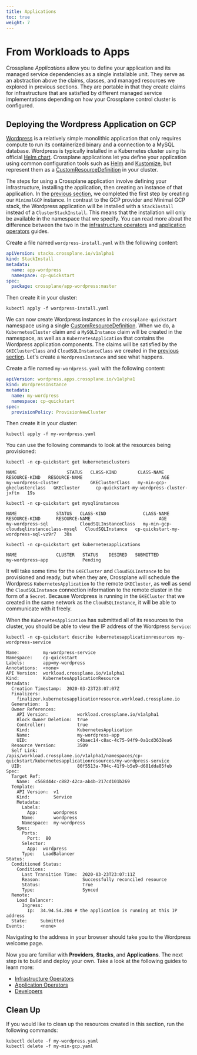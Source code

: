 ```yaml
---
title: Applications
toc: true
weight: 7
---
```


# From Workloads to Apps

Crossplane *Applications* allow you to define your application and its managed
service dependencies as a single installable unit. They serve as an abstraction
above the claims, classes, and managed resources we explored in previous
sections. They are portable in that they create claims for infrastructure that
are satisfied by different managed service implementations depending on how your
Crossplane control cluster is configured.

## Deploying the Wordpress Application on GCP

[Wordpress](https://wordpress.org/) is a relatively simple monolithic
application that only requires compute to run its containerized binary and a
connection to a MySQL database. Wordpress is typically installed in a Kubernetes
cluster using its official [Helm
chart](https://github.com/bitnami/charts/tree/master/bitnami/wordpress).
Crossplane applications let you define your application using common
configuration tools such as [Helm](https://helm.sh/) and
[Kustomize](https://kustomize.io/), but represent them as a
[CustomResourceDefinition](https://kubernetes.io/docs/concepts/extend-kubernetes/api-extension/custom-resources/)
in your cluster.

The steps for using a Crossplane application involve defining your
infrastructure, installing the application, then creating an instance of that
application. In the [previous section](6_stack.md), we completed the first step
by creating our `MinimalGCP` instance. In contrast to the GCP provider and
Minimal GCP stack, the Wordpress application will be installed with a
`StackInstall` instead of a `ClusterStackInstall`. This means that the
installation will only be available in the namespace that we specify. You can
read more about the difference between the two in the [infrastructure
operators](1_infra_operators/3_packaging_a_stack.md) and [application
operators](2_app_operators/1_packaging_an_app.md) guides.

Create a file named `wordpress-install.yaml` with the following content:

```yaml
apiVersion: stacks.crossplane.io/v1alpha1
kind: StackInstall
metadata:
  name: app-wordpress
  namespace: cp-quickstart
spec:
  package: crossplane/app-wordpress:master
```

Then create it in your cluster:

```
kubectl apply -f wordpress-install.yaml
```

We can now create Wordpress instances in the `crossplane-quickstart` namespace
using a single
[CustomResourceDefinition](https://kubernetes.io/docs/concepts/extend-kubernetes/api-extension/custom-resources/).
When we do, a `KubernetesCluster` claim and a `MySQLInstance` claim will be
created in the namespace, as well as a `KubernetesApplication` that contains the
Wordpress application components. The claims will be satisfied by the
`GKEClusterClass` and `CloudSQLInstanceClass` we created in the [previous
section](6_stack.md). Let's create a `WordpressInstance` and see what happens.

Create a file named `my-wordpress.yaml` with the following content:

```yaml
apiVersion: wordpress.apps.crossplane.io/v1alpha1
kind: WordpressInstance
metadata:
  name: my-wordpress
  namespace: cp-quickstart
spec:
  provisionPolicy: ProvisionNewCluster 
```

Then create it in your cluster:

```
kubectl apply -f my-wordpress.yaml
```

You can use the following commands to look at the resources being provisioned:

```
kubectl -n cp-quickstart get kubernetesclusters
```

```
NAME                   STATUS   CLASS-KIND        CLASS-NAME                   RESOURCE-KIND   RESOURCE-NAME                              AGE
my-wordpress-cluster            GKEClusterClass   my-min-gcp-gkeclusterclass   GKECluster      cp-quickstart-my-wordpress-cluster-jxftn   19s
```

```
kubectl -n cp-quickstart get mysqlinstances
```

```
NAME               STATUS   CLASS-KIND              CLASS-NAME                               RESOURCE-KIND      RESOURCE-NAME                          AGE
my-wordpress-sql            CloudSQLInstanceClass   my-min-gcp-cloudsqlinstanceclass-mysql   CloudSQLInstance   cp-quickstart-my-wordpress-sql-vz9r7   30s
```

```
kubectl -n cp-quickstart get kubernetesapplications
```

```
NAME               CLUSTER   STATUS    DESIRED   SUBMITTED
my-wordpress-app             Pending             
```

It will take some time for the `GKECluster` and `CloudSQLInstance` to be
provisioned and ready, but when they are, Crossplane will schedule the Wordpress
`KubernetesApplication` to the remote `GKECluster`, as well as send the
`CloudSQLInstance` connection information to the remote cluster in the form of a
`Secret`. Because Wordpress is running in the `GKECluster` that we created in
the same network as the `CloudSQLInstance`, it will be able to communicate with
it freely.

When the `KubernetesApplication` has submitted all of its resources to the
cluster, you should be able to view the IP address of the Wordpress `Service`:

```
kubectl -n cp-quickstart describe kubernetesapplicationresources my-wordpress-service
```

```
Name:         my-wordpress-service
Namespace:    cp-quickstart
Labels:       app=my-wordpress
Annotations:  <none>
API Version:  workload.crossplane.io/v1alpha1
Kind:         KubernetesApplicationResource
Metadata:
  Creation Timestamp:  2020-03-23T23:07:07Z
  Finalizers:
    finalizer.kubernetesapplicationresource.workload.crossplane.io
  Generation:  1
  Owner References:
    API Version:           workload.crossplane.io/v1alpha1
    Block Owner Deletion:  true
    Controller:            true
    Kind:                  KubernetesApplication
    Name:                  my-wordpress-app
    UID:                   c4baec14-c8ac-4c75-94f9-0a1cd3638ea6
  Resource Version:        3509
  Self Link:               /apis/workload.crossplane.io/v1alpha1/namespaces/cp-quickstart/kubernetesapplicationresources/my-wordpress-service
  UID:                     80f5513a-704c-41f9-b5e9-d681dda85feb
Spec:
  Target Ref:
    Name:  c568d44c-c882-42ca-ab4b-217cd101b269
  Template:
    API Version:  v1
    Kind:         Service
    Metadata:
      Labels:
        App:      wordpress
      Name:       wordpress
      Namespace:  my-wordpress
    Spec:
      Ports:
        Port:  80
      Selector:
        App:  wordpress
      Type:   LoadBalancer
Status:
  Conditioned Status:
    Conditions:
      Last Transition Time:  2020-03-23T23:07:11Z
      Reason:                Successfully reconciled resource
      Status:                True
      Type:                  Synced
  Remote:
    Load Balancer:
      Ingress:
        Ip:  34.94.54.204 # the application is running at this IP address
  State:     Submitted
Events:      <none>
```

Navigating to the address in your browser should take you to the Wordpress
welcome page.

Now you are familiar with **Providers**, **Stacks**, and **Applications**. The
next step is to build and deploy your own. Take a look at the following guides
to learn more:

- [Infrastructure Operators](1_infra_operators/1_installing_a_stack.md)
- [Application Operators](2_app_operators/1_packaging_an_app.md)
- [Developers](3_developers/1_requesting_infrastructure.md)

## Clean Up

If you would like to clean up the resources created in this section, run the
following commands:

```
kubectl delete -f my-wordpress.yaml
kubectl delete -f my-min-gcp.yaml
```
